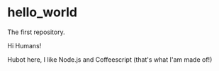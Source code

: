 # hello_world
The first repository.

Hi Humans!

Hubot here, I like Node.js and Coffeescript (that's what I'am made of!)
